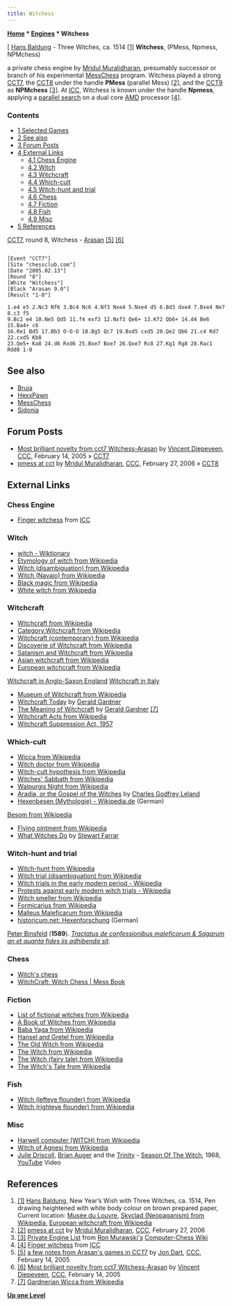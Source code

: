 ```yaml
---
title: Witchess
---
```

**[Home](Home "Home") \* [Engines](Engines "Engines") \* Witchess**



[ [Hans Baldung](Category:Hans_Baldung "Category:Hans Baldung") - Three Witches, ca. 1514 <a id="cite-note-1" href="#cite-ref-1">[1]</a>
**Witchess**, (PMess, Npmess, NPMchess)  

a private chess engine by [Mridul Muralidharan](Mridul_Muralidharan "Mridul Muralidharan"), presumably successor or branch of his experimental [MessChess](MessChess "MessChess") program. Witchess played a strong [CCT7](CCT7 "CCT7"), the [CCT8](CCT8 "CCT8") under the handle **PMess** (parallel Mess) <a id="cite-note-2" href="#cite-ref-2">[2]</a>, and the [CCT9](CCT9 "CCT9") as **NPMchess** <a id="cite-note-3" href="#cite-ref-3">[3]</a>. At [ICC](index.php?title=Internet_Chess_Club&action=edit&redlink=1 "Internet Chess Club (page does not exist)"), Witchess is known under the handle **Npmess**, applying a [parallel search](Parallel_Search "Parallel Search") on a dual core [AMD](AMD "AMD") processor <a id="cite-note-4" href="#cite-ref-4">[4]</a>. 



### Contents


* [1 Selected Games](#selected-games)
* [2 See also](#see-also)
* [3 Forum Posts](#forum-posts)
* [4 External Links](#external-links)
	+ [4.1 Chess Engine](#chess-engine)
	+ [4.2 Witch](#witch)
	+ [4.3 Witchcraft](#witchcraft)
	+ [4.4 Which-cult](#which-cult)
	+ [4.5 Witch-hunt and trial](#witch-hunt-and-trial)
	+ [4.6 Chess](#chess)
	+ [4.7 Fiction](#fiction)
	+ [4.8 Fish](#fish)
	+ [4.9 Misc](#misc)
* [5 References](#references)






[CCT7](CCT7 "CCT7"), round 8, Witchess - [Arasan](Arasan "Arasan") <a id="cite-note-5" href="#cite-ref-5">[5]</a> <a id="cite-note-6" href="#cite-ref-6">[6]</a>




```

[Event "CCT7"]
[Site "chessclub.com"]
[Date "2005.02.13"]
[Round "8"]
[White "Witchess"]
[Black "Arasan 9.0"]
[Result "1-0"]

1.e4 e5 2.Nc3 Nf6 3.Bc4 Nc6 4.Nf3 Nxe4 5.Nxe4 d5 6.Bd3 dxe4 7.Bxe4 Ne7 8.c3 f5 
9.Bc2 e4 10.Ne5 Qd5 11.f4 exf3 12.Nxf3 Qe6+ 13.Kf2 Qb6+ 14.d4 Be6 15.Ba4+ c6 
16.Re1 Bd5 17.Bb3 O-O-O 18.Bg5 Qc7 19.Bxd5 cxd5 20.Qe2 Qb6 21.c4 Rd7 22.cxd5 Kb8 
23.Qe5+ Ka8 24.d6 Rxd6 25.Bxe7 Bxe7 26.Qxe7 Rc8 27.Kg1 Rg8 28.Rac1 Rdd8 1-0

```

## See also


* [Bruja](Bruja "Bruja")
* [HexxPawn](HexxPawn "HexxPawn")
* [MessChess](MessChess "MessChess")
* [Sidonia](index.php?title=Sidonia&action=edit&redlink=1 "Sidonia (page does not exist)")


## Forum Posts


* [Most brilliant novelty from cct7 Witchess-Arasan](https://www.stmintz.com/ccc/index.php?id=411398) by [Vincent Diepeveen](Vincent_Diepeveen "Vincent Diepeveen"), [CCC](CCC "CCC"), February 14, 2005 » [CCT7](CCT7 "CCT7")
* [pmess at cct](https://www.stmintz.com/ccc/index.php?id=490035) by [Mridul Muralidharan](Mridul_Muralidharan "Mridul Muralidharan"), [CCC](CCC "CCC"), February 27, 2006 » [CCT8](CCT8 "CCT8")


## External Links


### Chess Engine


* [Finger witchess](http://www6.chessclub.com/finger/witchess) from [ICC](index.php?title=Internet_Chess_Club&action=edit&redlink=1 "Internet Chess Club (page does not exist)")


### Witch


* [witch - Wiktionary](http://en.wiktionary.org/wiki/witch)
* [Etymology of witch from Wikipedia](https://en.wikipedia.org/wiki/Etymology_of_witch)
* [Witch (disambiguation) from Wikipedia](https://en.wikipedia.org/wiki/Witch_%28disambiguation%29)
* [Witch (Navajo) from Wikipedia](https://en.wikipedia.org/wiki/Witch_%28Navajo%29)
* [Black magic from Wikipedia](https://en.wikipedia.org/wiki/Black_magic)
* [White witch from Wikipedia](https://en.wikipedia.org/wiki/White_witch)


### Witchcraft


* [Witchcraft from Wikipedia](https://en.wikipedia.org/wiki/Witchcraft)
* [Category:Witchcraft from Wikipedia](https://en.wikipedia.org/wiki/Category:Witchcraft)
* [Witchcraft (contemporary) from Wikipedia](https://en.wikipedia.org/wiki/Witchcraft_%28contemporary%29)
* [Discoverie of Witchcraft from Wikipedia](https://en.wikipedia.org/wiki/Discoverie_of_Witchcraft)
* [Satanism and Witchcraft from Wikipedia](https://en.wikipedia.org/wiki/Satanism_and_Witchcraft)
* [Asian witchcraft from Wikipedia](https://en.wikipedia.org/wiki/Asian_witchcraft)
* [European witchcraft from Wikipedia](https://en.wikipedia.org/wiki/European_witchcraft)


 [Witchcraft in Anglo-Saxon England](https://en.wikipedia.org/wiki/Witchcraft_in_Anglo-Saxon_England)
 [Witchcraft in Italy](https://en.wikipedia.org/wiki/Witchcraft_in_Italy)
* [Museum of Witchcraft from Wikipedia](https://en.wikipedia.org/wiki/Museum_of_Witchcraft)
* [Witchcraft Today](https://en.wikipedia.org/wiki/Witchcraft_Today) by [Gerald Gardner](https://en.wikipedia.org/wiki/Gerald_Gardner_%28Wiccan%29)
* [The Meaning of Witchcraft](https://en.wikipedia.org/wiki/The_Meaning_of_Witchcraft) by [Gerald Gardner](https://en.wikipedia.org/wiki/Gerald_Gardner_%28Wiccan%29) <a id="cite-note-7" href="#cite-ref-7">[7]</a>
* [Witchcraft Acts from Wikipedia](https://en.wikipedia.org/wiki/Witchcraft_Acts)
* [Witchcraft Suppression Act, 1957](https://en.wikipedia.org/wiki/Witchcraft_Suppression_Act,_1957)


### Which-cult


* [Wicca from Wikipedia](https://en.wikipedia.org/wiki/Wicca)
* [Witch doctor from Wikipedia](https://en.wikipedia.org/wiki/Witch_doctor)
* [Witch-cult hypothesis from Wikipedia](https://en.wikipedia.org/wiki/Witch-cult_hypothesis)
* [Witches' Sabbath from Wikipedia](https://en.wikipedia.org/wiki/Witches%27_Sabbath)
* [Walpurgis Night from Wikipedia](https://en.wikipedia.org/wiki/Walpurgis_Night)
* [Aradia, or the Gospel of the Witches](https://en.wikipedia.org/wiki/Aradia,_or_the_Gospel_of_the_Witches) by [Charles Godfrey Leland](https://en.wikipedia.org/wiki/Charles_Godfrey_Leland)
* [Hexenbesen (Mythologie) - Wikipedia.de](http://de.wikipedia.org/wiki/Hexenbesen_%28Mythologie%29) (German)


 [Besom from Wikipedia](https://en.wikipedia.org/wiki/Besom)
* [Flying ointment from Wikipedia](https://en.wikipedia.org/wiki/Flying_ointment)
* [What Witches Do](https://en.wikipedia.org/wiki/What_Witches_Do) by [Stewart Farrar](https://en.wikipedia.org/wiki/Stewart_Farrar)


### Witch-hunt and trial


* [Witch-hunt from Wikipedia](https://en.wikipedia.org/wiki/Witch-hunt)
* [Witch trial (disambiguation) from Wikipedia](https://en.wikipedia.org/wiki/Witch_trial_%28disambiguation%29)
* [Witch trials in the early modern period - Wikipedia](https://en.wikipedia.org/wiki/Witch_trials_in_the_early_modern_period)
* [Protests against early modern witch trials - Wikipedia](https://en.wikipedia.org/wiki/Protests_against_early_modern_witch_trials)
* [Witch smeller from Wikipedia](https://en.wikipedia.org/wiki/Witch_smeller)
* [Formicarius from Wikipedia](https://en.wikipedia.org/wiki/Formicarius)
* [Malleus Maleficarum from Wikipedia](https://en.wikipedia.org/wiki/Malleus_Maleficarum)
* [historicum.net: Hexenforschung](http://www.historicum.net/themen/hexenforschung/) (German)


 [Peter Binsfeld](https://en.wikipedia.org/wiki/Peter_Binsfeld) (**1589**). *[Tractatus de confessionibus maleficorum & Sagarum an et quanta fides iis adhibenda sit](http://www.historicum.net/themen/hexenforschung/quellen/traktate/binsfeld/)*. 
### Chess


* [Witch's chess](http://www.hexenspiel.de/engl/)
* [WitchCraft: Witch Chess | Mess Book](http://messbook.wordpress.com/2009/04/02/witchcraft-witch-chess/)


### Fiction


* [List of fictional witches from Wikipedia](https://en.wikipedia.org/wiki/List_of_fictional_witches)
* [A Book of Witches from Wikipedia](https://en.wikipedia.org/wiki/A_Book_of_Witches)
* [Baba Yaga from Wikipedia](https://en.wikipedia.org/wiki/Baba_Yaga)
* [Hansel and Gretel from Wikipedia](https://en.wikipedia.org/wiki/Hansel_and_Gretel)
* [The Old Witch from Wikipedia](https://en.wikipedia.org/wiki/The_Old_Witch)
* [The Witch from Wikipedia](https://en.wikipedia.org/wiki/The_Witch)
* [The Witch (fairy tale) from Wikipedia](https://en.wikipedia.org/wiki/The_Witch_%28fairy_tale%29)
* [The Witch's Tale from Wikipedia](https://en.wikipedia.org/wiki/The_Witch%27s_Tale)


### Fish


* [Witch (lefteye flounder) from Wikipedia](https://en.wikipedia.org/wiki/Witch_%28lefteye_flounder%29)
* [Witch (righteye flounder) from Wikipedia](https://en.wikipedia.org/wiki/Witch_%28righteye_flounder%29)


### Misc


* [Harwell computer (WITCH) from Wikipedia](https://en.wikipedia.org/wiki/Harwell_computer)
* [Witch of Agnesi from Wikipedia](https://en.wikipedia.org/wiki/Witch_of_Agnesi)
* [Julie Driscoll](https://en.wikipedia.org/wiki/Julie_Driscoll), [Brian Auger](Category:Brian_Auger "Category:Brian Auger") and the [Trinity](https://en.wikipedia.org/wiki/Brian_Auger_and_the_Trinity) - [Season Of The Witch](https://en.wikipedia.org/wiki/Season_of_the_Witch_%28song%29#Cover_versions), 1968, [YouTube](https://en.wikipedia.org/wiki/YouTube) Video


 
## References


1. <a id="cite-ref-1" href="#cite-note-1">[1]</a> [Hans Baldung](Category:Hans_Baldung "Category:Hans Baldung"), New Year’s Wish with Three Witches, ca. 1514, Pen drawing heightened with white body colour on brown prepared paper, Current location: [Musée du Louvre](https://en.wikipedia.org/wiki/The_Louvre), [Skyclad (Neopaganism) from Wikipedia](https://en.wikipedia.org/wiki/Skyclad_%28Neopaganism%29), [European witchcraft from Wikipedia](https://en.wikipedia.org/wiki/European_witchcraft)
2. <a id="cite-ref-2" href="#cite-note-2">[2]</a> [pmess at cct](https://www.stmintz.com/ccc/index.php?id=490035) by [Mridul Muralidharan](Mridul_Muralidharan "Mridul Muralidharan"), [CCC](CCC "CCC"), February 27, 2006
3. <a id="cite-ref-3" href="#cite-note-3">[3]</a> [Private Engine List](http://computer-chess.org/doku.php?id=computer_chess:wiki:lists:private_engine_list) from [Ron Murawski's](Ron_Murawski "Ron Murawski") [Computer-Chess Wiki](http://computer-chess.org/doku.php?id=home)
4. <a id="cite-ref-4" href="#cite-note-4">[4]</a> [Finger witchess](http://www6.chessclub.com/finger/witchess) from [ICC](index.php?title=Internet_Chess_Club&action=edit&redlink=1 "Internet Chess Club (page does not exist)")
5. <a id="cite-ref-5" href="#cite-note-5">[5]</a> [a few notes from Arasan's games in CCT7](https://www.stmintz.com/ccc/index.php?id=411385) by [Jon Dart](Jon_Dart "Jon Dart"), [CCC](CCC "CCC"), February 14, 2005
6. <a id="cite-ref-6" href="#cite-note-6">[6]</a> [Most brilliant novelty from cct7 Witchess-Arasan](https://www.stmintz.com/ccc/index.php?id=411398) by [Vincent Diepeveen](Vincent_Diepeveen "Vincent Diepeveen"), [CCC](CCC "CCC"), February 14, 2005
7. <a id="cite-ref-7" href="#cite-note-7">[7]</a> [Gardnerian Wicca from Wikipedia](https://en.wikipedia.org/wiki/Gardnerian_Wicca)

**[Up one Level](Engines "Engines")**







 
